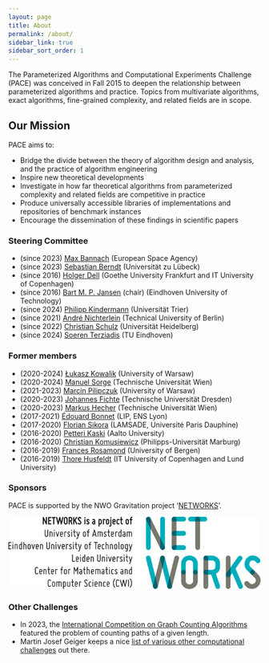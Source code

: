 ```yaml
---
layout: page
title: About
permalink: /about/
sidebar_link: true
sidebar_sort_order: 1
---
```


The Parameterized Algorithms and Computational Experiments Challenge (PACE) was
conceived in Fall 2015 to deepen the relationship between parameterized algorithms and
practice.
Topics from multivariate algorithms, exact algorithms, fine-grained complexity, and related fields are in scope.

## Our Mission

PACE aims to:

- Bridge the divide between the theory of algorithm design and analysis, and the practice of algorithm engineering
- Inspire new theoretical developments
- Investigate in how far theoretical algorithms from parameterized complexity and related fields are competitive in practice
- Produce universally accessible libraries of implementations and repositories of benchmark instances
- Encourage the dissemination of these findings in scientific papers

### Steering Committee

- (since 2023) [Max Bannach](https://www.esa.int/gsp/ACT/team/max_bannach/) (European Space Agency)
- (since 2023) [Sebastian Berndt](http://www.tcs.uni-luebeck.de/de/mitarbeiter/berndt/) (Universität zu Lübeck)
- (since 2016) [Holger Dell](https://holgerdell.com) (Goethe University Frankfurt and IT University of Copenhagen)
- (since 2016) [Bart M. P. Jansen](https://www.win.tue.nl/~bjansen/) (chair) (Eindhoven University of Technology)
- (since 2024) [Philipp Kindermann](https://algo.uni-trier.de/~kindermann) (Universität Trier)
- (since 2021) [André Nichterlein](https://www.akt.tu-berlin.de/menue/team/nichterlein_andre/) (Technical University of Berlin)
- (since 2022) [Christian Schulz](https://schulzchristian.github.io/) (Universität Heidelberg)
- (since 2024) [Soeren Terziadis](https://www.ac.tuwien.ac.at/people/sterziadis/) (TU Eindhoven)

### Former members

- (2020-2024) [Łukasz Kowalik](https://www.mimuw.edu.pl/~kowalik/) (University of Warsaw)
- (2020-2024) [Manuel Sorge](https://manyu.pro/) (Technische Universität Wien)
- (2021-2023) [Marcin Pilipczuk](https://www.mimuw.edu.pl/~malcin/) (University of Warsaw)
- (2020-2023) [Johannes Fichte](https://iccl.inf.tu-dresden.de/web/Johannes_Fichte) (Technische Universität Dresden)
- (2020-2023) [Markus Hecher](https://www.dbai.tuwien.ac.at/staff/hecher/) (Technische Universität Wien)
- (2017-2021) [Édouard Bonnet](http://perso.ens-lyon.fr/edouard.bonnet/) (LIP, ENS Lyon)
- (2017-2020) [Florian Sikora](https://www.lamsade.dauphine.fr/~sikora/) (LAMSADE, Université Paris Dauphine)
- (2016-2020) [Petteri Kaski](https://users.ics.aalto.fi/pkaski/) (Aalto University)
- (2016-2020) [Christian Komusiewicz](https://www.uni-marburg.de/fb12/arbeitsgruppen/algorithmik/index_html?language_sync=1) (Philipps-Universität Marburg)
- (2016-2019) [Frances Rosamond](https://www.uib.no/en/persons/Frances.Rosamond) (University of Bergen)
- (2016-2019) [Thore Husfeldt](https://thorehusfeldt.com/) (IT University of Copenhagen and Lund University)

### Sponsors

PACE is supported by the NWO Gravitation project ‘[NETWORKS](http://thenetworkcenter.nl/)’.

![NETWORKS Logo](/assets/img/networks-logopartners-lang-rgb-1000px.jpg)

### Other Challenges

- In 2023, the [International Competition on Graph Counting Algorithms](https://afsa.jp/icgca/) featured the problem of counting paths of a given length.
- Martin Josef Geiger keeps a nice [list of various other computational challenges](https://www.hsu-hh.de/logistik/research/challenges) out there.
